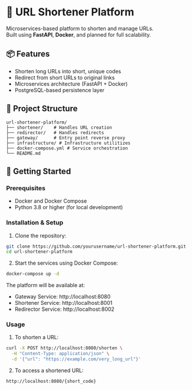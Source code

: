 # 🔗 URL Shortener Platform

Microservices-based platform to shorten and manage URLs.  
Built using **FastAPI**, **Docker**, and planned for full scalability.

## 📦 Features

- Shorten long URLs into short, unique codes
- Redirect from short URLs to original links
- Microservices architecture (FastAPI + Docker)
- PostgreSQL-based persistence layer

## 🧱 Project Structure
```
url-shortener-platform/
├── shortener/    # Handles URL creation
├── redirector/   # Handles redirects
├── gateway/      # Entry point reverse proxy
├── infrastructure/ # Infrastructure utilitizes
├── docker-compose.yml # Service orchestration
└── README.md
```

## 🚀 Getting Started

### Prerequisites

- Docker and Docker Compose
- Python 3.8 or higher (for local development)

### Installation & Setup

1. Clone the repository:
```bash
git clone https://github.com/yourusername/url-shortener-platform.git
cd url-shortener-platform
```

2. Start the services using Docker Compose:
```bash
docker-compose up -d
```

The platform will be available at:
- Gateway Service: http://localhost:8080
- Shortener Service: http://localhost:8001
- Redirector Service: http://localhost:8002

### Usage

1. To shorten a URL:
```bash
curl -X POST http://localhost:8080/shorten \
  -H "Content-Type: application/json" \
  -d '{"url": "https://example.com/very_long_url"}'
```

2. To access a shortened URL:
```
http://localhost:8080/{short_code}
```
